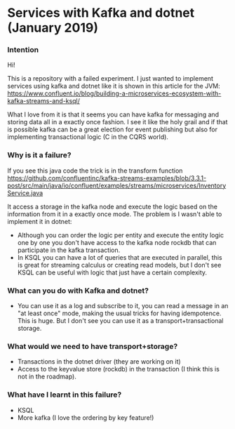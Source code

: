 # Services with Kafka and dotnet (January 2019)
### Intention
Hi! 

This is a repository with a failed experiment. I just wanted to implement services using kafka and dotnet like it is shown in this article for the JVM:
https://www.confluent.io/blog/building-a-microservices-ecosystem-with-kafka-streams-and-ksql/ 

What I love from it is that it seems you can have kafka for messaging and storing data all in a exactly once fashion. I see it like the holy grail and if that is possible kafka can be a great election for event publishing but also for implementing transactional logic (C in the CQRS world). 

### Why is it a failure?
If you see this java code the trick is in the transform function
https://github.com/confluentinc/kafka-streams-examples/blob/3.3.1-post/src/main/java/io/confluent/examples/streams/microservices/InventoryService.java 

It access a storage in the kafka node and execute the logic based on the information from it in a exactly once mode. The problem is I wasn't able to implement it in dotnet: 

* Although you can order the logic per entity and execute the entity logic one by one you don't have access to the kafka node rockdb that can participate in the kafka transaction.
* In KSQL you can have a lot of queries that are executed in parallel, this is great for streaming calculus or creating read models, but I don't see KSQL can be useful with logic that just have a certain complexity. 

### What can you do with Kafka and dotnet?
* You can use it as a log and subscribe to it, you can read a message in an "at least once" mode, making the usual tricks for having idempotence. This is huge. But I don't see you can use it as a transport+transactional storage.


### What would we need to have transport+storage?
* Transactions in the dotnet driver (they are working on it)
* Access to the keyvalue store (rockdb) in the transaction (I think this is not in the roadmap).

### What have I learnt in this failure?
* KSQL
* More kafka (I love the ordering by key feature!)
